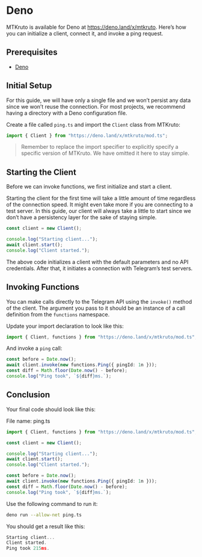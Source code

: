 # Deno

MTKruto is available for Deno at <https://deno.land/x/mtkruto>. Here’s how you
can initialize a client, connect it, and invoke a ping request.

## Prerequisites

- [Deno](https://deno.land)

## Initial Setup

For this guide, we will have only a single file and we won’t persist any data
since we won’t reuse the connection. For most projects, we recommend having a
directory with a Deno configuration file.

Create a file called `ping.ts` and import the `Client` class from MTKruto:

```ts
import { Client } from "https://deno.land/x/mtkruto/mod.ts";
```

> Remember to replace the import specifier to explicitly specify a specific
> version of MTKruto. We have omitted it here to stay simple.

## Starting the Client

Before we can invoke functions, we first initialize and start a client.

Starting the client for the first time will take a little amount of time
regardless of the connection speed. It might even take more if you are
connecting to a test server. In this guide, our client will always take a little
to start since we don’t have a persistency layer for the sake of staying simple.

```ts
const client = new Client();

console.log("Starting client...");
await client.start();
console.log("Client started.");
```

The above code initializes a client with the default parameters and no API
credentials. After that, it initiates a connection with Telegram’s test servers.

## Invoking Functions

You can make calls directly to the Telegram API using the `invoke()` method of
the client. The argument you pass to it should be an instance of a call
definition from the `functions` namespace.

Update your import declaration to look like this:

```ts
import { Client, functions } from "https://deno.land/x/mtkruto/mod.ts";
```

And invoke a `ping` call:

```ts
const before = Date.now();
await client.invoke(new functions.Ping({ pingId: 1n }));
const diff = Math.floor(Date.now() - before);
console.log("Ping took", `${diff}ms.`);
```

## Conclusion

Your final code should look like this:

File name: ping.ts

```ts
import { Client, functions } from "https://deno.land/x/mtkruto/mod.ts";

const client = new Client();

console.log("Starting client...");
await client.start();
console.log("Client started.");

const before = Date.now();
await client.invoke(new functions.Ping({ pingId: 1n }));
const diff = Math.floor(Date.now() - before);
console.log("Ping took", `${diff}ms.`);
```

Use the following command to run it:

```bash
deno run --allow-net ping.ts
```

You should get a result like this:

```ts
Starting client...
Client started.
Ping took 215ms.
```
